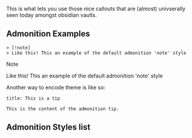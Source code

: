 This is what lets you use those nice callouts that are (almost) univserally seen today amongst obsidian vaults.

## Admonition Examples
```
> [!note]
> Like this! This an example of the default admonition 'note' style
```

> [!note]
> Like this! This an example of the default admonition 'note' style

Another way to encode theme is like so:
```ad-tip
title: This is a tip

This is the content of the admonition tip.
```

## Admonition Styles list
